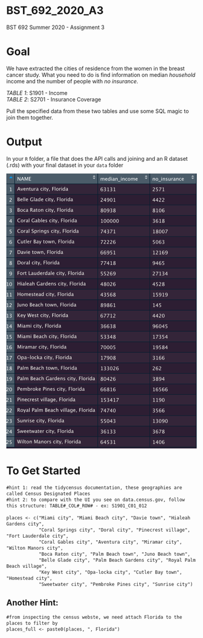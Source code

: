 # BST_692_2020_A3 
BST 692 Summer 2020 - Assignment 3

# Goal
We have extracted the cities of residence from the women in the breast cancer study. What you need to do is find 
information on median *household* income and the number of people with *no insurance*.

*TABLE 1*: S1901 - Income  
*TABLE 2*: S2701 - Insurance Coverage  

Pull the specified data from these two tables and use some SQL magic to join them together.

# Output
In your `R` folder, a file that does the API calls and joining and an R dataset (.rds) with your final dataset in your `data` folder

![](hw_3.png)

# To Get Started
```{r cities, include=TRUE}
#hint 1: read the tidycensus documentation, these geographies are called Census Designated Places
#hint 2: to compare with the UI you see on data.census.gov, follow this structure: TABLE#_COL#_ROW# - ex: S1901_C01_012

places <- c("Miami city", "Miami Beach city", "Davie town", "Hialeah Gardens city", 
            "Coral Springs city", "Doral city", "Pinecrest village", "Fort Lauderdale city", 
            "Coral Gables city", "Aventura city", "Miramar city", "Wilton Manors city",
            "Boca Raton city", "Palm Beach town", "Juno Beach town", 
            "Belle Glade city", "Palm Beach Gardens city", "Royal Palm Beach village",
            "Key West city", "Opa-locka city", "Cutler Bay town", "Homestead city",
            "Sweetwater city", "Pembroke Pines city", "Sunrise city")

```

## Another Hint:

```{r filter}
#from inspecting the census webste, we need attach Florida to the places to filter by
places_full <- paste0(places, ", Florida")

```
